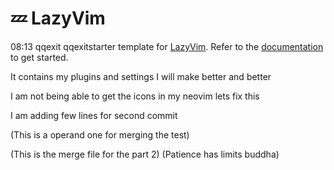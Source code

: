 # 💤 LazyVim

08:13 qqexit
 qqexitstarter template for [LazyVim](https://github.com/LazyVim/LazyVim).
Refer to the [documentation](https://lazyvim.github.io/installation) to get started.

It contains my plugins and settings
I will make better and better 

I am not being able to get the icons in my neovim 
lets fix this


I am adding few lines for second commit

(This is a operand one for merging the test)

(This is the merge file for the part 2)
(Patience has limits buddha)



